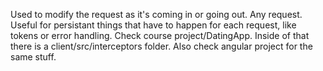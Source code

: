 
Used to modify the request as it's coming in or going out. Any request. Useful for persistant things that have to happen for each request, like tokens or error handling. Check course project/DatingApp. Inside of that there is a client/src/interceptors folder. Also check angular project for the same stuff.